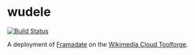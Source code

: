 wudele
======
[![Build Status](https://travis-ci.org/JeanFred/wudele-toolforge.svg?branch=master)](https://travis-ci.org/JeanFred/wudele-toolforge)

A deployment of [Framadate](https://framagit.org/framasoft/framadate/framadate/) on the [Wikimedia Cloud Toolforge](https://tools.wmflabs.org/).
